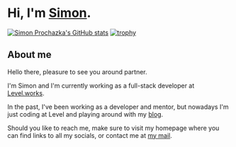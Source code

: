# Hi, I'm [Simon](https://simproch.dev/).

[![Simon Prochazka's GitHub stats](https://github-readme-stats-simprochs-projects.vercel.app/api?username=SimProch&hide=stars&count_private=true&show_icons=true&theme=blueberry)](https://github.com/SimProch/github-readme-stats)
[![trophy](https://github-profile-trophy.vercel.app/?username=SimProch&rank=SECRET,SSS,SS,S,AAA,AA,A&theme=onedark&no-frame=true&margin-w=25&margin-h=15)](https://github.com/ryo-ma/github-profile-trophy)

## About me

Hello there, pleasure to see you around partner.

I'm Simon and I'm currently working as a full-stack developer at [Level.works](https://nl.level.works/).

In the past, I've been working as a developer and mentor, but nowadays I'm just coding at Level and playing around with my [blog](https://blog.simproch.dev/).

Should you like to reach me, make sure to visit my homepage where you can find links to all my socials, or contact me at [my mail](mailto:simon@simproch.dev).
